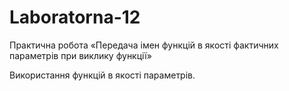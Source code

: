 # Laboratorna-12
Практична робота «Передача імен функцій в якості фактичних параметрів при виклику функції»

Використання функцій в якості параметрів. 
